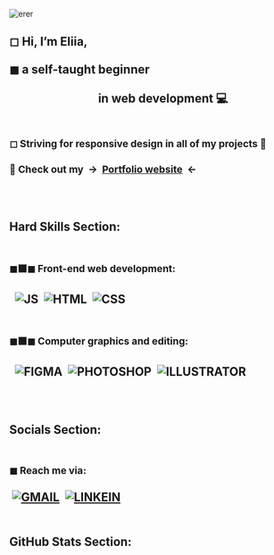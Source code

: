 ![erer](https://github.com/eliya72/eliya72/assets/53794805/a22dc3cf-2e6e-4645-bebf-fbdd132b9688)

## ◻ Hi, I’m Eliia,<br><br> ◼&nbsp;a self-taught beginner <br><br>&nbsp;&nbsp;&nbsp;&nbsp;&nbsp;&nbsp;&nbsp;&nbsp;&nbsp;&nbsp;&nbsp;&nbsp;&nbsp;&nbsp;&nbsp;&nbsp;&nbsp;&nbsp;&nbsp;&nbsp;&nbsp;&nbsp;&nbsp;&nbsp;&nbsp;&nbsp;&nbsp;&nbsp;&nbsp;&nbsp;&nbsp;&nbsp;in web development 💻<br><br><br><sup>◻ Striving for responsive design in all of my projects 📱</sup> <br><br><sub> 🔘 Check out my&nbsp; -> &nbsp;[Portfolio website](https://eliiaspersonal.site/#home)&nbsp; <- &nbsp; </sub><br></br>

## <br>Hard Skills Section:<br><br><br><sup>◼⬛◼ Front-end web development:</sup><br><br>&nbsp;&nbsp;![JS](https://img.shields.io/badge/JavaScript-F7DF1E.svg?style=for-the-badge&logo=JavaScript&logoColor=black)&nbsp;&nbsp;![HTML](https://img.shields.io/badge/HTML5-E34F26.svg?style=for-the-badge&logo=HTML5&logoColor=white)&nbsp;&nbsp;![CSS](https://img.shields.io/badge/CSS3-1572B6.svg?style=for-the-badge&logo=CSS3&logoColor=white)<br><br><br><sup>◼⬛◼ Computer graphics and editing:</sup><br><br>&nbsp;&nbsp;![FIGMA](https://img.shields.io/badge/Figma-F24E1E.svg?style=for-the-badge&logo=Figma&logoColor=white)&nbsp;&nbsp;![PHOTOSHOP](https://img.shields.io/badge/Adobe%20Photoshop-31A8FF.svg?style=for-the-badge&logo=Adobe-Photoshop&logoColor=white)&nbsp;&nbsp;![ILLUSTRATOR](https://img.shields.io/badge/Adobe%20Illustrator-FF9A00.svg?style=for-the-badge&logo=Adobe-Illustrator&logoColor=white) <br></br>

## <br> Socials Section:<br><br><br><sup>◼ Reach me via: </sup><br><br>&nbsp;[![GMAIL](https://img.shields.io/badge/Gmail-EA4335.svg?style=for-the-badge&logo=Gmail&logoColor=white)](mailto:lermaneliya72@gmail.com)&nbsp;&nbsp;[![LINKEIN](https://img.shields.io/badge/LinkedIn-0A66C2.svg?style=for-the-badge&logo=LinkedIn&logoColor=white)](href="https://www.linkedin.com/in/eliia-lierman/")&nbsp;

## <br>GitHub Stats Section:<br><br><br><br>&nbsp;

<!-- - 🐱‍🐉 I’m interested in searching...
- 💻 I’m currently learning how to start my work
- ☎ I’m looking to collaborate on discord
- 🏹 How to reach me in no way?) -->

<!---
eliya72/eliya72 is a ✨ special ✨ repository because its `README.md` (this file) appears on your GitHub profile.
You can click the Preview link to take a look at your changes.
--->
